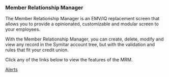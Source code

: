 ### Member Relationship Manager

The Member Relationship Manager is an EMV/IQ replacement screen that allows you to provide a opinionated, customizable and modular screen to your employees. 

With the Member Relationship Manager, you can create, delete, modify and view any record in the Symitar account tree, but with the validation and rules that fit your credit union.

Click any of the links below to view the features of the MRM.

[Alerts](alerts/alerts.md)